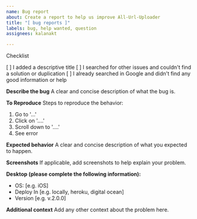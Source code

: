 ```yaml
---
name: Bug report
about: Create a report to help us improve All-Url-Uploader
title: "[ bug reports ]"
labels: bug, help wanted, question
assignees: kalanakt

---
```


Checklist

[ ]  I added a descriptive title
[ ] I searched for other issues and couldn't find a solution or duplication
[ ] I already searched in Google and didn't find any good information or help

**Describe the bug**
A clear and concise description of what the bug is.

**To Reproduce**
Steps to reproduce the behavior:
1. Go to '...'
2. Click on '....'
3. Scroll down to '....'
4. See error

**Expected behavior**
A clear and concise description of what you expected to happen.

**Screenshots**
If applicable, add screenshots to help explain your problem.

**Desktop (please complete the following information):**
 - OS: [e.g. iOS]
 - Deploy In  [e.g. locally, heroku, digital ocean]
 - Version [e.g. v.2.0.0]

**Additional context**
Add any other context about the problem here.
